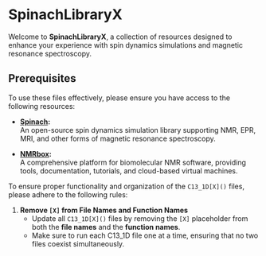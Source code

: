 # SpinachLibraryX

Welcome to **SpinachLibraryX**, a collection of resources designed to enhance your experience with spin dynamics simulations and magnetic resonance spectroscopy.

## Prerequisites

To use these files effectively, please ensure you have access to the following resources:

- **[Spinach](http://spindynamics.org/):**  
  An open-source spin dynamics simulation library supporting NMR, EPR, MRI, and other forms of magnetic resonance spectroscopy.  

- **[NMRbox](https://nmrbox.org/):**  
  A comprehensive platform for biomolecular NMR software, providing tools, documentation, tutorials, and cloud-based virtual machines.

To ensure proper functionality and organization of the `C13_1D[X]()` files, please adhere to the following rules:

1. **Remove `[X]` from File Names and Function Names**  
   - Update all `C13_1D[X]()` files by removing the `[X]` placeholder from both the **file names** and the **function names**.
   - Make sure to run each C13_1D file one at a time, ensuring that no two files coexist simultaneously.
